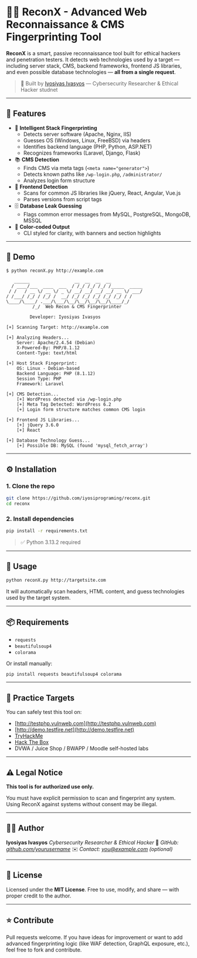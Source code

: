 
# 🕵️‍♂️ ReconX - Advanced Web Reconnaissance & CMS Fingerprinting Tool

**ReconX** is a smart, passive reconnaissance tool built for ethical hackers and penetration testers. It detects web technologies used by a target — including server stack, CMS, backend frameworks, frontend JS libraries, and even possible database technologies — **all from a single request**.

> 🔧 Built by [Iyosiyas Ivasyos](#) — Cybersecurity Researcher & Ethical Hacker studnet

---

## 🚀 Features

- 🧠 **Intelligent Stack Fingerprinting**
  - Detects server software (Apache, Nginx, IIS)
  - Guesses OS (Windows, Linux, FreeBSD) via headers
  - Identifies backend language (PHP, Python, ASP.NET)
  - Recognizes frameworks (Laravel, Django, Flask)
- 📚 **CMS Detection**
  - Finds CMS via meta tags (`<meta name="generator">`)
  - Detects known paths like `/wp-login.php`, `/administrator/`
  - Analyzes login form structure
- 🎯 **Frontend Detection**
  - Scans for common JS libraries like jQuery, React, Angular, Vue.js
  - Parses versions from script tags
- 🗄️ **Database Leak Guessing**
  - Flags common error messages from MySQL, PostgreSQL, MongoDB, MSSQL
- 🎨 **Color-coded Output**
  - CLI styled for clarity, with banners and section highlights

---

## 📸 Demo

```bash
$ python reconX.py http://example.com
````

```
   ______                 __  __  __  __            
  / ____/___  ____  ___  / /_/ /_/ /_/ /_____  _____
 / /   / __ \/ __ \/ _ \/ __/ __/ __/ __/ __ \/ ___/
/ /___/ /_/ / /_/ /  __/ /_/ /_/ /_/ /_/ /_/ / /    
\____/\____/ .___/\___/\__/\__/\__/\__/\____/_/     
          /_/  Web Recon & CMS Fingerprinter      

         Developer: Iyosiyas Ivasyos

[+] Scanning Target: http://example.com

[+] Analyzing Headers...
    Server: Apache/2.4.54 (Debian)
    X-Powered-By: PHP/8.1.12
    Content-Type: text/html

[+] Host Stack Fingerprint:
    OS: Linux - Debian-based
    Backend Language: PHP (8.1.12)
    Session Type: PHP
    Framework: Laravel

[+] CMS Detection...
    [+] WordPress detected via /wp-login.php
    [+] Meta Tag Detected: WordPress 6.2
    [+] Login form structure matches common CMS login

[+] Frontend JS Libraries...
    [+] jQuery 3.6.0
    [+] React

[+] Database Technology Guess...
    [+] Possible DB: MySQL (found 'mysql_fetch_array')
```

---

## ⚙️ Installation

### 1. Clone the repo

```bash
git clone https://github.com/iyosiprograming/reconx.git
cd reconx
```

### 2. Install dependencies

```bash
pip install -r requirements.txt
```

> ✅ Python 3.13.2 required

---

## 🧪 Usage

```bash
python reconX.py http://targetsite.com
```

It will automatically scan headers, HTML content, and guess technologies used by the target system.

---

## 📦 Requirements

* `requests`
* `beautifulsoup4`
* `colorama`

Or install manually:

```bash
pip install requests beautifulsoup4 colorama
```

---

## 🎯 Practice Targets

You can safely test this tool on:

* [http://testphp.vulnweb.com](http://testphp.vulnweb.com)
* [http://demo.testfire.net](http://demo.testfire.net)
* [TryHackMe](https://tryhackme.com/)
* [Hack The Box](https://hackthebox.com/)
* DVWA / Juice Shop / BWAPP / Moodle self-hosted labs

---

## ⚠️ Legal Notice

**This tool is for authorized use only.**

You must have explicit permission to scan and fingerprint any system.
Using ReconX against systems without consent may be illegal.

---

## 👨‍💻 Author

**Iyosiyas Ivasyos**
*Cybersecurity Researcher & Ethical Hacker*
🔗 *GitHub: [github.com/yourusername](https://github.com/yourusername)*
✉️ *Contact: [you@example.com](mailto:you@example.com) (optional)*

---

## 📃 License

Licensed under the **MIT License**.
Free to use, modify, and share — with proper credit to the author.

---

## ⭐️ Contribute

Pull requests welcome. If you have ideas for improvement or want to add advanced fingerprinting logic (like WAF detection, GraphQL exposure, etc.), feel free to fork and contribute.

```


